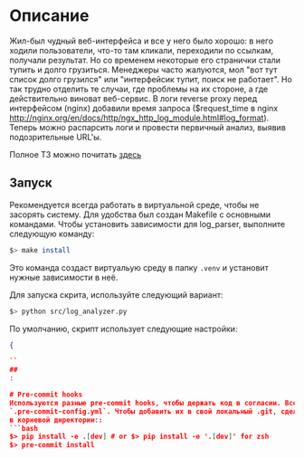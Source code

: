 # Описание
Жил-был чудный веб-интерфейса и все у него было хорошо: в него ходили
пользователи, что-то там кликали, переходили по ссылкам, получали результат. Но
со временем некоторые его странички стали тупить и долго грузиться. Менеджеры
часто жалуются, мол "вот тут список долго грузился" или "интерфейсик тупит,
поиск не работает". Но так трудно отделить те случаи, где проблемы на их стороне,
а где действительно виноват веб-сервис. В логи reverse proxy перед интерфейсом
(nginx) добавили время запроса ($request_time в nginx
http://nginx.org/en/docs/http/ngx_http_log_module.html#log_format). Теперь можно
распарсить логи и провести первичный анализ, выявив подозрительные URL'ы.

Полное TЗ можно почитать [здесь](homework.pdf)

## Запуск
Рекомендуется всегда работать в виртуальной среде, чтобы не засорять
систему. Для удобства был создан Makefile с основными командами.
Чтобы установить зависимости для log_parser, выполните следующую команду:
```bash
$> make install
```

Это команда создаст виртуальую среду в папку `.venv` и установит нужные
зависимости в неё.

Для запуска скрита, используйте следующий вариант:
```bash
$> python src/log_analyzer.py
```

По умолчанию, скрипт использует следующие настройки:
```json
{

``
##
:

# Pre-commit hooks
Используются разные pre-commit hooks, чтобы держать код в согласии. Все крючки (hooks) описаны в файле
`.pre-commit-config.yml`. Чтобы добавить их в свой локальный .git, сделай так
в корневой директории::
```bash
$> pip install -e .[dev] # or $> pip install -e '.[dev]' for zsh
$> pre-commit install
```
